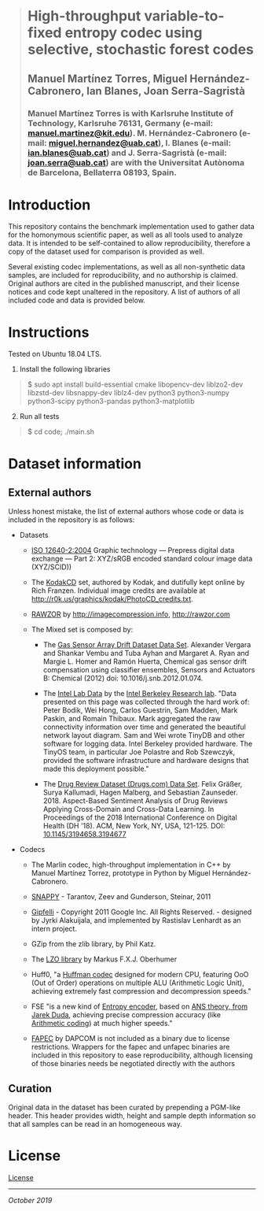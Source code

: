 > # High-throughput variable-to-fixed entropy codec using selective, stochastic forest codes
> ## Manuel Martínez Torres, Miguel Hernández-Cabronero, Ian Blanes, Joan Serra-Sagristà
> ### Manuel Martı́nez Torres is with Karlsruhe Institute of Technology, Karlsruhe 76131, Germany (e-mail: manuel.martinez@kit.edu). M. Hernández-Cabronero (e-mail: miguel.hernandez@uab.cat), I. Blanes (e-mail: ian.blanes@uab.cat) and J. Serra-Sagristà (e-mail: joan.serra@uab.cat) are with the Universitat Autònoma de Barcelona, Bellaterra 08193, Spain.

# Introduction
This repository contains the benchmark implementation used to gather data for the homonymous scientific paper,
as well as all tools used to analyze data. It is intended to be self-contained to allow reproducibility,
therefore a copy of the dataset used for comparison is provided as well.

Several existing codec implementations, as well as all non-synthetic data samples, are included for reproducibility,
and no authorship is claimed. Original authors are cited in the published manuscript, and their license notices and code 
kept unaltered in the repository. A list of authors of all included code and data is provided below. 

# Instructions

Tested on Ubuntu 18.04 LTS.

1. Install the following libraries  
> $ sudo apt install build-essential cmake libopencv-dev liblzo2-dev libzstd-dev libsnappy-dev liblz4-dev
>   python3 python3-numpy python3-scipy python3-pandas python3-matplotlib

2. Run all tests
> $ cd code; ./main.sh

# Dataset information
## External authors 
Unless honest mistake, the list of external authors whose code or data is included in the repository is as follows:

* Datasets
    * [ISO 12640-2:2004](https://www.iso.org/standard/33293.html) 
      Graphic technology — Prepress digital data exchange — Part 2: XYZ/sRGB encoded standard colour image data 
      (XYZ/SCID))
      
    * The [KodakCD](http://r0k.us/graphics/kodak/) set, authored by Kodak, and dutifully kept online by Rich Franzen. 
      Individual image credits are available at http://r0k.us/graphics/kodak/PhotoCD_credits.txt.    
      
    * [RAWZOR](http://imagecompression.info) by http://imagecompression.info, http://rawzor.com 
    
    * The Mixed set is composed by:
        - The [Gas Sensor Array Drift Dataset Data Set](https://archive.ics.uci.edu/ml/datasets/Gas+Sensor+Array+Drift+Dataset).
        Alexander Vergara and Shankar Vembu and Tuba Ayhan and Margaret A. Ryan and Margie L. Homer and Ramón Huerta, Chemical gas sensor drift compensation using classifier ensembles, Sensors and Actuators B: Chemical (2012) doi: 10.1016/j.snb.2012.01.074.
        
        - The [Intel Lab Data](http://db.csail.mit.edu/labdata/labdata.html) by the [Intel Berkeley Research lab](http://www.intel-research.net/berkeley/index.asp).
        "Data presented on this page was collected through the hard work of: Peter Bodik, Wei Hong, Carlos Guestrin, Sam Madden, Mark Paskin, and Romain Thibaux. Mark aggregated the raw connectivity information over time and generated the beautiful network layout diagram. Sam and Wei wrote TinyDB and other software for logging data. Intel Berkeley provided hardware. The TinyOS team, in particular Joe Polastre and Rob Szewczyk, provided the software infrastructure and hardware designs that made this deployment possible."
        
        - The [Drug Review Dataset (Drugs.com) Data Set](https://archive.ics.uci.edu/ml/datasets/Drug+Review+Dataset+%28Drugs.com%29).
        Felix Gräßer, Surya Kallumadi, Hagen Malberg, and Sebastian Zaunseder. 2018. Aspect-Based Sentiment Analysis of Drug Reviews Applying Cross-Domain and Cross-Data Learning. In Proceedings of the 2018 International Conference on Digital Health (DH '18). ACM, New York, NY, USA, 121-125. DOI: [10.1145/3194658.3194677](https://doi.org/10.1145/3194658.3194677)
        
* Codecs
    * The Marlin codec, high-throughput implementation in C++ by Manuel Martínez Torrez, prototype in Python by Miguel Hernández-Cabronero. 

    * [SNAPPY](http://google.github.io/snappy) - Tarantov, Zeev and Gunderson, Steinar, 2011
    
    * [Gipfelli](https://storage.googleapis.com/pub-tools-public-publication-data/pdf/42050.pdf) - Copyright 2011 Google Inc. All Rights Reserved. - designed by Jyrki Alakuijala,
      and implemented by Rastislav Lenhardt as an intern project.
      
    * GZip from the zlib library, by Phil Katz.
    
    * The [LZO library](http://www.oberhumer.com/opensource/lzo/) by Markus F.X.J. Oberhumer
    
    * Huff0, "a [Huffman codec](https://en.wikipedia.org/wiki/Huffman_coding) designed for modern CPU,
    featuring OoO (Out of Order) operations on multiple ALU (Arithmetic Logic Unit),
    achieving extremely fast compression and decompression speeds."
      
    * FSE "is a new kind of [Entropy encoder](http://en.wikipedia.org/wiki/Entropy_encoding),
    based on [ANS theory, from Jarek Duda](http://arxiv.org/abs/1311.2540),
    achieving precise compression accuracy (like [Arithmetic coding](http://en.wikipedia.org/wiki/Arithmetic_coding)) at much higher speeds."
    
    * [FAPEC](https://www.dapcom.es/fapec/) by DAPCOM is not included as a binary due to license restrictions. Wrappers for the fapec and unfapec binaries are
    included in this repository to ease reproducibility, although licensing of those binaries needs be negotiated
    directly with the authors  
     
         
## Curation  
Original data in the dataset has been curated by prepending a PGM-like header. This header provides width, height
and sample depth information so that all samples can be read in an homogeneous way.

# License

[License](./LICENSE)

------
_October 2019_
